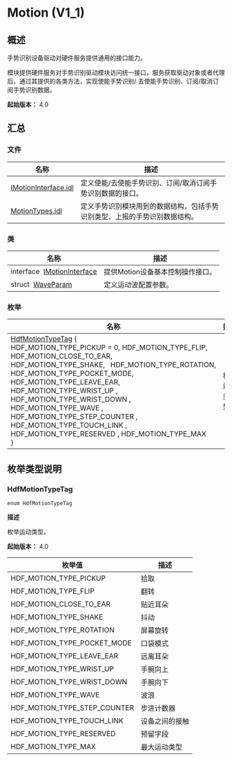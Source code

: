 # Motion (V1_1)


## 概述

手势识别设备驱动对硬件服务提供通用的接口能力。

模块提供硬件服务对手势识别驱动模块访问统一接口，服务获取驱动对象或者代理后，通过其提供的各类方法，实现使能手势识别/ 去使能手势识别、订阅/取消订阅手势识别数据。

**起始版本：** 4.0


## 汇总


### 文件

| 名称 | 描述 | 
| -------- | -------- |
| [IMotionInterface.idl](_i_motion_interface_8idl_v11.md) | 定义使能/去使能手势识别、订阅/取消订阅手势识别数据的接口。 | 
| [MotionTypes.idl](_motion_types_8idl_v11.md) | 定义手势识别模块用到的数据结构，包括手势识别类型、上报的手势识别数据结构。 | 


### 类

| 名称 | 描述 | 
| -------- | -------- |
| interface&nbsp;&nbsp;[IMotionInterface](interface_i_motion_interface_v11.md) | 提供Motion设备基本控制操作接口。 | 
| struct&nbsp;&nbsp;[WaveParam](_wave_param_v11.md) | 定义运动波配置参数。 | 


### 枚举

| 名称 | 描述 | 
| -------- | -------- |
| [HdfMotionTypeTag](#hdfmotiontypetag) {<br/>HDF_MOTION_TYPE_PICKUP = 0, HDF_MOTION_TYPE_FLIP, HDF_MOTION_CLOSE_TO_EAR, HDF_MOTION_TYPE_SHAKE,&nbsp;&nbsp;&nbsp;HDF_MOTION_TYPE_ROTATION, HDF_MOTION_TYPE_POCKET_MODE, HDF_MOTION_TYPE_LEAVE_EAR, HDF_MOTION_TYPE_WRIST_UP , HDF_MOTION_TYPE_WRIST_DOWN , HDF_MOTION_TYPE_WAVE , HDF_MOTION_TYPE_STEP_COUNTER , HDF_MOTION_TYPE_TOUCH_LINK , HDF_MOTION_TYPE_RESERVED , HDF_MOTION_TYPE_MAX<br/>} | 枚举运动类型。 | 


## 枚举类型说明


### HdfMotionTypeTag

```
enum HdfMotionTypeTag
```

**描述**


枚举运动类型。

**起始版本：** 4.0

| 枚举值 | 描述 | 
| -------- | -------- |
| HDF_MOTION_TYPE_PICKUP | 拾取 | 
| HDF_MOTION_TYPE_FLIP | 翻转 | 
| HDF_MOTION_CLOSE_TO_EAR | 贴近耳朵 | 
| HDF_MOTION_TYPE_SHAKE | 抖动 | 
| HDF_MOTION_TYPE_ROTATION | 屏幕旋转 | 
| HDF_MOTION_TYPE_POCKET_MODE | 口袋模式 | 
| HDF_MOTION_TYPE_LEAVE_EAR | 远离耳朵 | 
| HDF_MOTION_TYPE_WRIST_UP | 手腕向上 | 
| HDF_MOTION_TYPE_WRIST_DOWN | 手腕向下 | 
| HDF_MOTION_TYPE_WAVE | 波浪 | 
| HDF_MOTION_TYPE_STEP_COUNTER | 步进计数器 | 
| HDF_MOTION_TYPE_TOUCH_LINK | 设备之间的接触 | 
| HDF_MOTION_TYPE_RESERVED | 预留字段 | 
| HDF_MOTION_TYPE_MAX | 最大运动类型 | 
